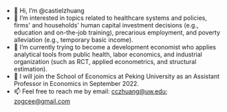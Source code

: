 - 👋 Hi, I’m @castielzhuang
- 👀 I’m interested in topics related to healthcare systems and policies, firms' and households' human capital investment decisions (e.g., education and on-the-job training), precarious employment, and poverty alleviation (e.g., temporary basic income).
- 🌱 I’m currently trying to become a development economist who applies analytical tools from public health, labor economics, and industrial organization (such as RCT, applied econometrics, and structural estimation).
- 💞️ I will join the School of Economics at Peking University as an Assistant Professor in Economics in September 2022.
- 📫 Feel free to reach me by email: cczhuang@uw.edu; zogcee@gmail.com

<!---
castielzhuang/castielzhuang is a ✨ special ✨ repository because its `README.md` (this file) appears on your GitHub profile.
You can click the Preview link to take a look at your changes.
--->
